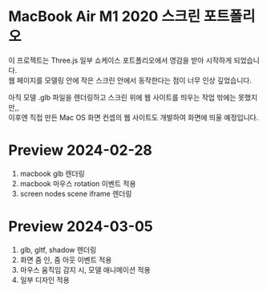 # MacBook Air M1 2020 스크린 포트폴리오
이 프로젝트는 Three.js 일부 쇼케이스 포트폴리오에서 영감을 받아 시작하게 되었습니다.  
웹 페이지를 모델링 안에 작은 스크린 안에서 동작한다는 점이 너무 인상 깊었습니다.  

아직 모델 .glb 파일을 렌더링하고 스크린 위에 웹 사이트를 띄우는 작업 밖에는 못했지만,,  
이후엔 직접 만든 Mac OS 화면 컨셉의 웹 사이트도 개발하여 화면에 띄울 예정입니다.  

# Preview 2024-02-28
1. macbook glb 렌더링
2. macbook 마우스 rotation 이벤트 적용
3. screen nodes scene iframe 렌더링 

# Preview 2024-03-05
1. glb, gltf, shadow 렌더링
2. 화면 줌 인, 줌 아웃 이벤트 적용
3. 마우스 움직임 감지 시, 모델 애니메이션 적용
4. 일부 디자인 적용
